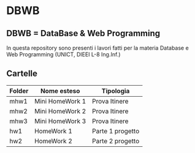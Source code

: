 # DBWB
## DBWB = DataBase &amp; Web Programming

In questa repository sono presenti i lavori fatti per la materia Database e Web Programming (UNICT, DIEEI L-8 Ing.Inf.)

## Cartelle

| Folder      | Nome esteso      |  Tipologia         |
| ------------|------------------|--------------------|
| mhw1        | Mini HomeWork 1  | Prova Itinere      |
| mhw2        | Mini HomeWork 2  | Prova Itinere      |
| mhw3        | Mini HomeWork 3  | Prova Itinere      |
| hw1         | HomeWork 1       | Parte 1 progetto   |
| hw2         | HomeWork 2       | Parte 2 progetto   |